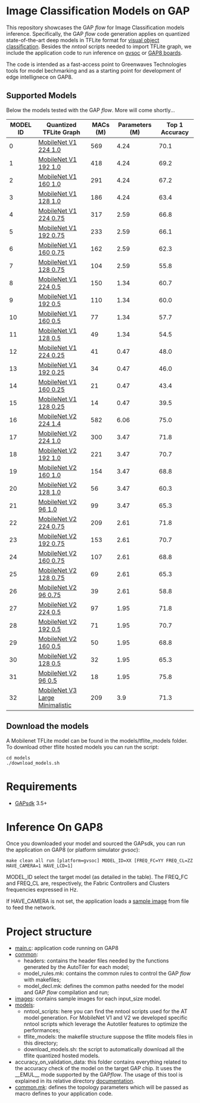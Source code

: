 # Image Classification Models on GAP

This repository showcases the GAP *flow* for Image Classification models inference. 
Specifically, the GAP *flow* code generation applies on quantized state-of-the-art deep models in TFLite format for [visual object classification](https://www.tensorflow.org/lite/guide/hosted_models).
Besides the *nntool* scripts needed to import TFLite graph, we include the application code to run inference on [gvsoc](https://greenwaves-technologies.com/gvsoc-the-full-system-simulator-for-profiling-gap-applications/) or [GAP8 boards](https://greenwaves-technologies.com/store/).

The code is intended as a fast-access point to Greenwaves Technologies tools for model bechmarking and as a starting point for development of edge intellignece on GAP8.


## Supported Models
Below the models tested with the GAP *flow*. More will come shortly...


| MODEL ID | Quantized TFLite Graph | MACs (M) | Parameters (M) | Top 1 Accuracy |
|-----|------------------------|----------|----------------|----------------|
| 0        |[MobileNet V1 224 1.0](http://download.tensorflow.org/models/mobilenet_v1_2018_08_02/mobilenet_v1_1.0_224_quant.tgz)  | 569 | 4.24 | 70.1 | 
| 1        |[MobileNet V1 192 1.0](http://download.tensorflow.org/models/mobilenet_v1_2018_08_02/mobilenet_v1_1.0_192_quant.tgz)  | 418 | 4.24 | 69.2 | 
| 2        |[MobileNet V1 160 1.0](http://download.tensorflow.org/models/mobilenet_v1_2018_08_02/mobilenet_v1_1.0_160_quant.tgz)  | 291 | 4.24 | 67.2 | 
| 3        |[MobileNet V1 128 1.0](http://download.tensorflow.org/models/mobilenet_v1_2018_08_02/mobilenet_v1_1.0_128_quant.tgz)  | 186 | 4.24 | 63.4 | 
| 4        |[MobileNet V1 224 0.75](http://download.tensorflow.org/models/mobilenet_v1_2018_08_02/mobilenet_v1_0.75_224_quant.tgz)| 317 | 2.59 | 66.8 | 
| 5        |[MobileNet V1 192 0.75](http://download.tensorflow.org/models/mobilenet_v1_2018_08_02/mobilenet_v1_0.75_192_quant.tgz)| 233 | 2.59 | 66.1 | 
| 6        |[MobileNet V1 160 0.75](http://download.tensorflow.org/models/mobilenet_v1_2018_08_02/mobilenet_v1_0.75_160_quant.tgz)| 162 | 2.59 | 62.3 | 
| 7        |[MobileNet V1 128 0.75](http://download.tensorflow.org/models/mobilenet_v1_2018_08_02/mobilenet_v1_0.75_128_quant.tgz)| 104 | 2.59 | 55.8 | 
| 8        |[MobileNet V1 224 0.5](http://download.tensorflow.org/models/mobilenet_v1_2018_08_02/mobilenet_v1_0.5_224_quant.tgz)  | 150 | 1.34 | 60.7 | 
| 9        |[MobileNet V1 192 0.5](http://download.tensorflow.org/models/mobilenet_v1_2018_08_02/mobilenet_v1_0.5_192_quant.tgz)  | 110 | 1.34 | 60.0 | 
| 10       |[MobileNet V1 160 0.5](http://download.tensorflow.org/models/mobilenet_v1_2018_08_02/mobilenet_v1_0.5_160_quant.tgz)  | 77  | 1.34 | 57.7 | 
| 11       |[MobileNet V1 128 0.5](http://download.tensorflow.org/models/mobilenet_v1_2018_08_02/mobilenet_v1_0.5_128_quant.tgz)  | 49  | 1.34 | 54.5 | 
| 12       |[MobileNet V1 224 0.25](http://download.tensorflow.org/models/mobilenet_v1_2018_08_02/mobilenet_v1_0.25_224_quant.tgz)| 41  | 0.47 | 48.0 | 
| 13       |[MobileNet V1 192 0.25](http://download.tensorflow.org/models/mobilenet_v1_2018_08_02/mobilenet_v1_0.25_192_quant.tgz)| 34  | 0.47 | 46.0 | 
| 14       |[MobileNet V1 160 0.25](http://download.tensorflow.org/models/mobilenet_v1_2018_08_02/mobilenet_v1_0.25_160_quant.tgz)| 21  | 0.47 | 43.4 | 
| 15       |[MobileNet V1 128 0.25](http://download.tensorflow.org/models/mobilenet_v1_2018_08_02/mobilenet_v1_0.25_128_quant.tgz)| 14  | 0.47 | 39.5 | 
| 16       |[MobileNet V2 224 1.4](https://storage.googleapis.com/mobilenet_v2/checkpoints/quantized_v2_224_140.tgz)              | 582 | 6.06 | 75.0 | 
| 17       |[MobileNet V2 224 1.0](https://storage.googleapis.com/mobilenet_v2/checkpoints/quantized_v2_224_100.tgz)              | 300 | 3.47 | 71.8 | 
| 18       |[MobileNet V2 192 1.0](https://storage.googleapis.com/mobilenet_v2/checkpoints/quantized_v2_192_100.tgz)              | 221 | 3.47 | 70.7 | 
| 19       |[MobileNet V2 160 1.0](https://storage.googleapis.com/mobilenet_v2/checkpoints/quantized_v2_160_100.tgz)              | 154 | 3.47 | 68.8 | 
| 20       |[MobileNet V2 128 1.0](https://storage.googleapis.com/mobilenet_v2/checkpoints/quantized_v2_128_100.tgz)              | 56  | 3.47 | 60.3 | 
| 21       |[MobileNet V2 96 1.0](https://storage.googleapis.com/mobilenet_v2/checkpoints/quantized_v2_96_100.tgz)                | 99  | 3.47 | 65.3 | 
| 22       |[MobileNet V2 224 0.75](https://storage.googleapis.com/mobilenet_v2/checkpoints/quantized_v2_224_75.tgz)              | 209 | 2.61 | 71.8 | 
| 23       |[MobileNet V2 192 0.75](https://storage.googleapis.com/mobilenet_v2/checkpoints/quantized_v2_192_75.tgz)              | 153 | 2.61 | 70.7 | 
| 24       |[MobileNet V2 160 0.75](https://storage.googleapis.com/mobilenet_v2/checkpoints/quantized_v2_160_75.tgz)              | 107 | 2.61 | 68.8 | 
| 25       |[MobileNet V2 128 0.75](https://storage.googleapis.com/mobilenet_v2/checkpoints/quantized_v2_128_75.tgz)              | 69  | 2.61 | 65.3 | 
| 26       |[MobileNet V2 96 0.75](https://storage.googleapis.com/mobilenet_v2/checkpoints/quantized_v2_96_75.tgz)                | 39  | 2.61 | 58.8 | 
| 27       |[MobileNet V2 224 0.5](https://storage.googleapis.com/mobilenet_v2/checkpoints/quantized_v2_224_50.tgz)               | 97  | 1.95 | 71.8 | 
| 28       |[MobileNet V2 192 0.5](https://storage.googleapis.com/mobilenet_v2/checkpoints/quantized_v2_192_50.tgz)               | 71  | 1.95 | 70.7 | 
| 29       |[MobileNet V2 160 0.5](https://storage.googleapis.com/mobilenet_v2/checkpoints/quantized_v2_160_50.tgz)               | 50  | 1.95 | 68.8 | 
| 30       |[MobileNet V2 128 0.5](https://storage.googleapis.com/mobilenet_v2/checkpoints/quantized_v2_128_50.tgz)               | 32  | 1.95 | 65.3 | 
| 31       |[MobileNet V2 96 0.5](https://storage.googleapis.com/mobilenet_v2/checkpoints/quantized_v2_96_50.tgz)                 | 18  | 1.95 | 75.8 | 
| 32	   |[MobileNet V3 Large Minimalistic](https://storage.googleapis.com/mobilenet_v3/checkpoints/v3-large-minimalistic_224_1.0_uint8.tgz)| 209 | 3.9 | 71.3 | 

## Download the models
A Mobilenet TFLite model can be found in the models/tflite_models folder. 
To download other tflite hosted models you can run the script:

	cd models
	./download_models.sh

# Requirements

* [GAPsdk](https://github.com/GreenWaves-Technologies/gap_sdk) 3.5+ 

# Inference On GAP8

Once you downloaded your model and sourced the GAPsdk, you can run the application on GAP8 (or platform simulator *gvsoc*):

	make clean all run [platform=gvsoc] MODEL_ID=XX [FREQ_FC=YY FREQ_CL=ZZ HAVE_CAMERA=1 HAVE_LCD=1]

MODEL_ID  select the target model (as detailed in the table). 
The FREQ_FC and FREQ_CL are, respectively, the Fabric Controllers and Clusters frequencies expressed in Hz.

If HAVE_CAMERA is not set, the application loads a [sample image](images) from file to feed the network.


# Project structure
- [main.c](main.c): application code running on GAP8
- [common](common):
	- headers: contains the header files needed by the functions generated by the AutoTiler for each model;
	- model_rules.mk: contains the common rules to control the GAP *flow* with makefiles;
	- model_decl.mk: defines the common paths needed for the model and GAP *flow* compilation and run;
- [images](images): contains sample images for each input_size model.
- [models](models):
	- nntool_scripts: here you can find the nntool scripts used for the AT model generation. For MobileNet V1 and V2 we developed specific nntool scripts which leverage the Autotiler features to optimize the performances;
	- tflite_models: the makefile structure suppose the tflite models files in this directory;
	- download_models.sh: the script to automatically download all the tflite quantized hosted models.
- accuracy_on_validation_data: this folder contains everything related to the accuracy check of the model on the target GAP chip. It uses the \_\_EMUL\_\_ mode supported by the GAP*flow*. The usage of this tool is explained in its relative directory [documentation](accuracy_on_validation_data/README.md).
- [common.mk](common.mk): defines the topology parameters which will be passed as macro defines to your application code.

